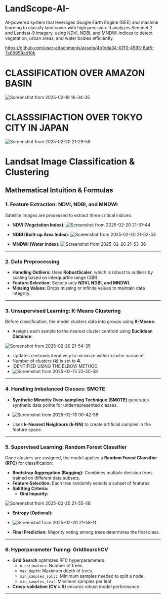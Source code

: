 # LandScope-AI-
AI-powered system that leverages Google Earth Engine (GEE) and machine learning to classify land cover with high precision. It analyzes Sentinel-2 and Landsat-9 imagery, using NDVI, NDBI, and MNDWI indices to detect vegetation, urban areas, and water bodies efficiently.










https://github.com/user-attachments/assets/4b1cda34-07f3-4593-8af5-7a66959ad10b







# CLASSIFICATION OVER AMAZON BASIN

![Screenshot from 2025-02-18 16-34-35](https://github.com/user-attachments/assets/34550e5e-a209-4b38-a9ee-2ed9d30bba79)











# CLASSSIFIACTION OVER TOKYO CITY IN JAPAN

![Screenshot from 2025-02-20 21-29-58](https://github.com/user-attachments/assets/6c994ffd-3aa9-4ae7-b7cc-6115b044e02f)







# Landsat Image Classification & Clustering



## Mathematical Intuition & Formulas

### 1. **Feature Extraction: NDVI, NDBI, and MNDWI**
Satellite images are processed to extract three critical indices:

- **NDVI (Vegetation Index)**:
  ![Screenshot from 2025-02-20 21-51-44](https://github.com/user-attachments/assets/d039abbf-335f-483d-a3c6-7765c0670dab)





- **NDBI (Built-up Area Index)**:
  ![Screenshot from 2025-02-20 21-52-53](https://github.com/user-attachments/assets/25899492-8319-41a1-a12d-f3d2366e95f9)





- **MNDWI (Water Index)**:
  ![Screenshot from 2025-02-20 21-53-36](https://github.com/user-attachments/assets/57dafd8c-a7ee-40f8-933e-ddefc45b9826)


---

### 2. **Data Preprocessing**
- **Handling Outliers:** Uses **RobustScaler**, which is robust to outliers by scaling based on interquartile range (IQR).
- **Feature Selection:** Selects only **NDVI, NDBI, and MNDWI**.
- **Missing Values:** Drops missing or infinite values to maintain data integrity.

---

### 3. **Unsupervised Learning: K-Means Clustering**
Before classification, the model clusters data into groups using **K-Means**:
- Assigns each sample to the nearest cluster centroid using **Euclidean Distance**:


![Screenshot from 2025-02-20 21-54-35](https://github.com/user-attachments/assets/211b15d8-ef1b-46be-ab85-9091608ae575)



  
- Updates centroids iteratively to minimize within-cluster variance:
- Number of clusters (**k**) is set to **4**.
- IDENTIFIED USING THE ELBOW METHOD
- ![Screenshot from 2025-02-15 22-50-59](https://github.com/user-attachments/assets/48b746bb-76ee-480a-b69a-58b85b08e8c3)


---

### 4. **Handling Imbalanced Classes: SMOTE**
- **Synthetic Minority Over-sampling Technique (SMOTE)** generates synthetic data points for underrepresented classes.



- ![Screenshot from 2025-02-16 00-42-36](https://github.com/user-attachments/assets/75554888-7be2-4569-84ea-c7c6557f8842)



- Uses **k-Nearest Neighbors (k-NN)** to create artificial samples in the feature space.

---

### 5. **Supervised Learning: Random Forest Classifier**
Once clusters are assigned, the model applies a **Random Forest Classifier (RFC)** for classification:
- **Bootstrap Aggregation (Bagging):** Combines multiple decision trees trained on different data subsets.
- **Feature Selection:** Each tree randomly selects a subset of features.
- **Splitting Criteria:**
  - **Gini Impurity:**

![Screenshot from 2025-02-20 21-55-48](https://github.com/user-attachments/assets/be44bbcc-854d-4602-92ad-a61313027ef5)


  - **Entropy (Optional):**
  - 
    ![Screenshot from 2025-02-20 21-58-11](https://github.com/user-attachments/assets/cf418e55-c782-4965-83cc-6831b56c7247)


- **Final Prediction:** Majority voting among trees determines the final class.

---

### 6. **Hyperparameter Tuning: GridSearchCV**
- **Grid Search** optimizes RFC hyperparameters:
  - `n_estimators`: Number of trees.
  - `max_depth`: Maximum depth of trees.
  - `min_samples_split`: Minimum samples needed to split a node.
  - `min_samples_leaf`: Minimum samples per leaf.
- **Cross-validation (CV = 5)** ensures robust model performance.

---



























